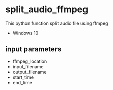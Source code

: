 # split_audio_ffmpeg
This python function split audio file using ffmpeg
- Windows 10 

## input parameters
- ffmpeg_location
- input_filename
- output_filename
- start_time
- end_time

